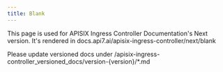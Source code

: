 ```yaml
---
title: Blank
---
```


This page is used for APISIX Ingress Controller Documentation's Next version. It's rendered in docs.api7.ai/apisix-ingress-controller/next/blank

Please update versioned docs under /apisix-ingress-controller_versioned_docs/version-{version}/*.md
